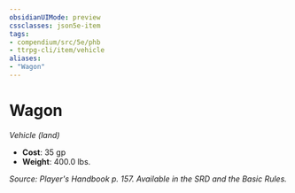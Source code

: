 ```yaml
---
obsidianUIMode: preview
cssclasses: json5e-item
tags:
- compendium/src/5e/phb
- ttrpg-cli/item/vehicle
aliases: 
- "Wagon"
---
```

# Wagon
*Vehicle (land)*  

- **Cost**: 35 gp
- **Weight**: 400.0 lbs.

*Source: Player's Handbook p. 157. Available in the SRD and the Basic Rules.*
